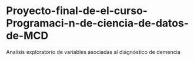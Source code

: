 # Proyecto-final-de-el-curso-Programaci-n-de-ciencia-de-datos-de-MCD
Analisis exploratorio de variables asociadas al diagnóstico de demencia 

